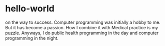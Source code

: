 # hello-world
on the way to success.
Computer programming was initially a hobby to me.
But it has become a passion.
How I combine it with Medical practice is my puzzle.
Anyways, I do public health programming in the day and computer programming in the night.
